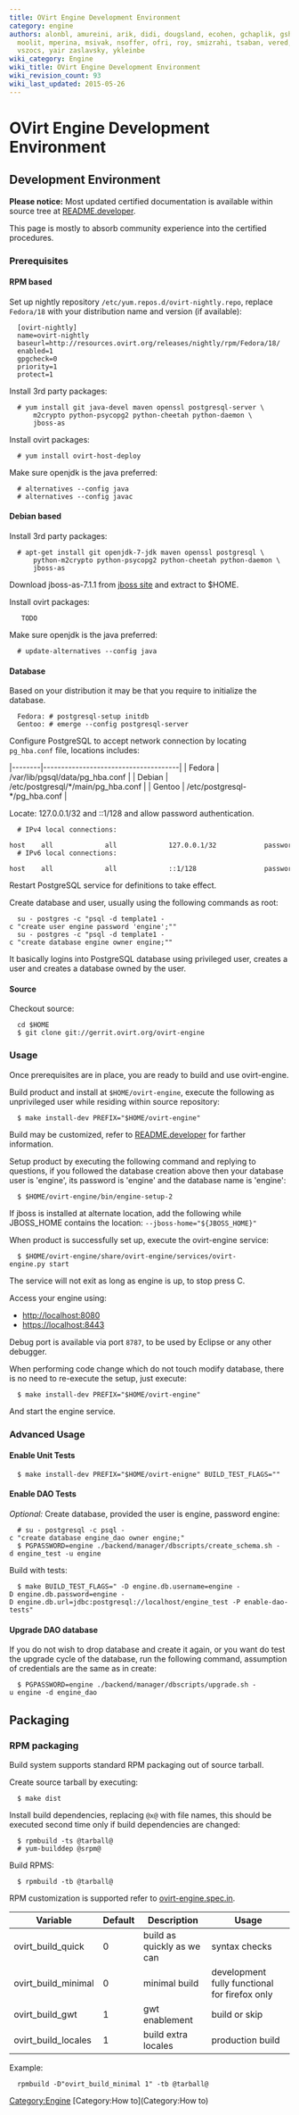 ```yaml
---
title: OVirt Engine Development Environment
category: engine
authors: alonbl, amureini, arik, didi, dougsland, ecohen, gchaplik, gshereme, mkolesni,
  moolit, mperina, msivak, nsoffer, ofri, roy, smizrahi, tsaban, vered, vitordelima,
  vszocs, yair zaslavsky, ykleinbe
wiki_category: Engine
wiki_title: OVirt Engine Development Environment
wiki_revision_count: 93
wiki_last_updated: 2015-05-26
---
```


# OVirt Engine Development Environment

## Development Environment

<b>Please notice:</b> Most updated certified documentation is available within source tree at [README.developer](http://gerrit.ovirt.org/gitweb?p=ovirt-engine.git;a=blob;f=README.developer;hb=HEAD).

This page is mostly to absorb community experience into the certified procedures.

### Prerequisites

#### RPM based

Set up nightly repository `/etc/yum.repos.d/ovirt-nightly.repo`, replace `Fedora/18` with your distribution name and version (if available):

      [ovirt-nightly]
      name=ovirt-nightly
      baseurl=http://resources.ovirt.org/releases/nightly/rpm/Fedora/18/
      enabled=1
      gpgcheck=0
      priority=1
      protect=1

Install 3rd party packages:

      # yum install git java-devel maven openssl postgresql-server \
          m2crypto python-psycopg2 python-cheetah python-daemon \
          jboss-as

Install ovirt packages:

      # yum install ovirt-host-deploy

Make sure openjdk is the java preferred:

      # alternatives --config java
      # alternatives --config javac

#### Debian based

Install 3rd party packages:

      # apt-get install git openjdk-7-jdk maven openssl postgresql \
          python-m2crypto python-psycopg2 python-cheetah python-daemon \
          jboss-as

Download jboss-as-7.1.1 from [jboss site](http://www.jboss.org/jbossas/downloads/) and extract to $HOME.

Install ovirt packages:

       TODO

Make sure openjdk is the java preferred:

      # update-alternatives --config java

#### Database

Based on your distribution it may be that you require to initialize the database.

      Fedora: # postgresql-setup initdb
      Gentoo: # emerge --config postgresql-server

Configure PostgreSQL to accept network connection by locating `pg_hba.conf` file, locations includes:

|--------|--------------------------------------|
| Fedora | /var/lib/pgsql/data/pg_hba.conf     |
| Debian | /etc/postgresql/\*/main/pg_hba.conf |
| Gentoo | /etc/postgresql-\*/pg_hba.conf      |

Locate: 127.0.0.1/32 and ::1/128 and allow password authentication.

      # IPv4 local connections:
      host    all             all             127.0.0.1/32            password
      # IPv6 local connections:
      host    all             all             ::1/128                 password

Restart PostgreSQL service for definitions to take effect.

Create database and user, usually using the following commands as root:

      su - postgres -c "psql -d template1 -c "create user engine password 'engine';""
      su - postgres -c "psql -d template1 -c "create database engine owner engine;""

It basically logins into PostgreSQL database using privileged user, creates a user and creates a database owned by the user.

#### Source

Checkout source:

      cd $HOME
      $ git clone git://gerrit.ovirt.org/ovirt-engine

### Usage

Once prerequisites are in place, you are ready to build and use ovirt-engine.

Build product and install at `$HOME/ovirt-engine`, execute the following as unprivileged user while residing within source repository:

      $ make install-dev PREFIX="$HOME/ovirt-engine"

Build may be customized, refer to [README.developer](http://gerrit.ovirt.org/gitweb?p=ovirt-engine.git;a=blob;f=README.developer;hb=HEAD) for farther information.

Setup product by executing the following command and replying to questions, if you followed the database creation above then your database user is 'engine', its password is 'engine' and the database name is 'engine':

      $ $HOME/ovirt-engine/bin/engine-setup-2

If jboss is installed at alternate location, add the following while JBOSS_HOME contains the location: `--jboss-home="${JBOSS_HOME}"`

When product is successfully set up, execute the ovirt-engine service:

      $ $HOME/ovirt-engine/share/ovirt-engine/services/ovirt-engine.py start

The service will not exit as long as engine is up, to stop press <Ctrl>C.

Access your engine using:

*   <http://localhost:8080>
*   <https://localhost:8443>

Debug port is available via port `8787`, to be used by Eclipse or any other debugger.

When performing code change which do not touch modify database, there is no need to re-execute the setup, just execute:

      $ make install-dev PREFIX="$HOME/ovirt-engine"

And start the engine service.

### Advanced Usage

#### Enable Unit Tests

      $ make install-dev PREFIX="$HOME/ovirt-enigne" BUILD_TEST_FLAGS=""

#### Enable DAO Tests

*Optional:* Create database, provided the user is engine, password engine:

      # su - postgresql -c psql -c "create database engine_dao owner engine;"
      $ PGPASSWORD=engine ./backend/manager/dbscripts/create_schema.sh -d engine_test -u engine

Build with tests:

      $ make BUILD_TEST_FLAGS=" -D engine.db.username=engine -D engine.db.password=engine -D engine.db.url=jdbc:postgresql://localhost/engine_test -P enable-dao-tests"

#### Upgrade DAO database

If you do not wish to drop database and create it again, or you want do test the upgrade cycle of the database, run the following command, assumption of credentials are the same as in create:

      $ PGPASSWORD=engine ./backend/manager/dbscripts/upgrade.sh -u engine -d engine_dao 

## Packaging

### RPM packaging

Build system supports standard RPM packaging out of source tarball.

Create source tarball by executing:

      $ make dist

Install build dependencies, replacing `@x@` with file names, this should be executed second time only if build dependencies are changed:

      $ rpmbuild -ts @tarball@
      # yum-builddep @srpm@

Build RPMS:

      $ rpmbuild -tb @tarball@

RPM customization is supported refer to [ovirt-engine.spec.in](http://gerrit.ovirt.org/gitweb?p=ovirt-engine.git;a=blob;f=ovirt-engine.spec.in;hb=HEAD).

| Variable              | Default | Description                | Usage                                         |
|-----------------------|---------|----------------------------|-----------------------------------------------|
| ovirt_build_quick   | 0       | build as quickly as we can | syntax checks                                 |
| ovirt_build_minimal | 0       | minimal build              | development fully functional for firefox only |
| ovirt_build_gwt     | 1       | gwt enablement             | build or skip                                 |
| ovirt_build_locales | 1       | build extra locales        | production build                              |

Example:

      rpmbuild -D"ovirt_build_minimal 1" -tb @tarball@

<Category:Engine> [Category:How to](Category:How to)
